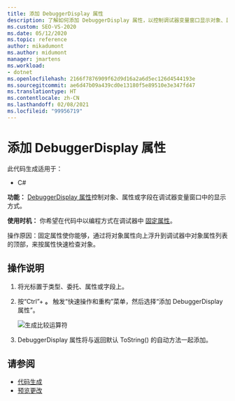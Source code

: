 ```yaml
---
title: 添加 DebuggerDisplay 属性
description: 了解如何添加 DebuggerDisplay 属性，以控制调试器变量窗口显示对象、属性或字段的方式。
ms.custom: SEO-VS-2020
ms.date: 05/12/2020
ms.topic: reference
author: mikadumont
ms.author: midumont
manager: jmartens
ms.workload:
- dotnet
ms.openlocfilehash: 2166f7876909f62d9d16a2a6d5ec126d4544193e
ms.sourcegitcommit: ae6d47b09a439cd0e13180f5e89510e3e347fd47
ms.translationtype: HT
ms.contentlocale: zh-CN
ms.lasthandoff: 02/08/2021
ms.locfileid: "99956719"
---
```

# <a name="add-debuggerdisplay-attribute"></a>添加 DebuggerDisplay 属性

此代码生成适用于：

- C#

**功能：** [DebuggerDisplay 属性](../../debugger/using-the-debuggerdisplay-attribute.md)控制对象、属性或字段在调试器变量窗口中的显示方式。

**使用时机：** 你希望在代码中以编程方式在调试器中 [固定属性](../../debugger/view-data-values-in-data-tips-in-the-code-editor.md#pin-properties-in-datatips)。

操作原因：固定属性使你能够，通过将对象属性向上浮升到调试器中对象属性列表的顶部，来按属性快速检查对象。 

## <a name="how-to"></a>操作说明

1. 将光标置于类型、委托、属性或字段上。 

2. 按“Ctrl”+ **。** 触发“快速操作和重构”菜单，然后选择“添加 DebuggerDisplay 属性”。

    ![生成比较运算符](media/add-debugger-display-attribute.png)

3. DebuggerDisplay 属性将与返回默认 ToString() 的自动方法一起添加。 

## <a name="see-also"></a>请参阅

- [代码生成](../code-generation-in-visual-studio.md)
- [预览更改](../../ide/preview-changes.md)
